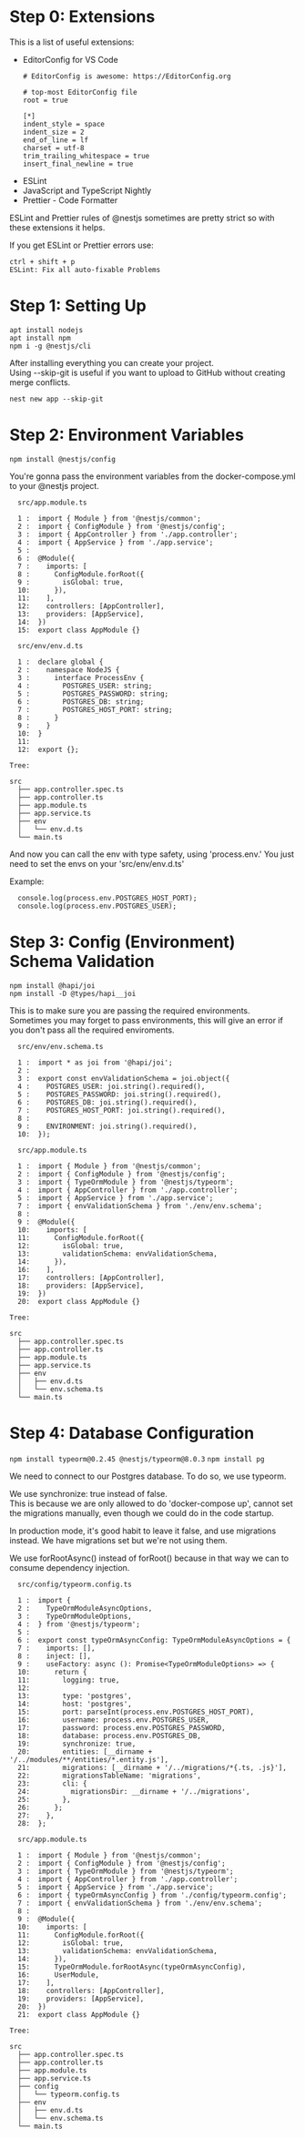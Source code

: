 # Step 0: Extensions

This is a list of useful extensions:

- EditorConfig for VS Code
  ```
  # EditorConfig is awesome: https://EditorConfig.org

  # top-most EditorConfig file
  root = true

  [*]
  indent_style = space
  indent_size = 2
  end_of_line = lf
  charset = utf-8
  trim_trailing_whitespace = true
  insert_final_newline = true
  ```
- ESLint
- JavaScript and TypeScript Nightly
- Prettier - Code Formatter

ESLint and Prettier rules of @nestjs sometimes are pretty strict so with these extensions it helps.

If you get ESLint or Prettier errors use:

  `ctrl + shift + p`\
  `ESLint: Fix all auto-fixable Problems`

# Step 1: Setting Up

  `apt install nodejs`\
  `apt install npm`\
  `npm i -g @nestjs/cli`

After installing everything you can create your project.\
Using --skip-git is useful if you want to upload to GitHub without creating merge conflicts.
  
  `nest new app --skip-git`

# Step 2: Environment Variables

  `npm install @nestjs/config`

You're gonna pass the environment variables from the docker-compose.yml to your @nestjs
project.

```
  src/app.module.ts

  1 :  import { Module } from '@nestjs/common';
  2 :  import { ConfigModule } from '@nestjs/config';
  3 :  import { AppController } from './app.controller';
  4 :  import { AppService } from './app.service';
  5 :  
  6 :  @Module({
  7 :    imports: [
  8 :      ConfigModule.forRoot({
  9 :        isGlobal: true,
  10:      }),
  11:    ],
  12:    controllers: [AppController],
  13:    providers: [AppService],
  14:  })
  15:  export class AppModule {}
```

```
  src/env/env.d.ts

  1 :  declare global {
  2 :    namespace NodeJS {
  3 :      interface ProcessEnv {
  4 :        POSTGRES_USER: string;
  5 :        POSTGRES_PASSWORD: string;
  6 :        POSTGRES_DB: string;
  7 :        POSTGRES_HOST_PORT: string;
  8 :      }
  9 :    }
  10:  }
  11:  
  12:  export {};
```

```
Tree:

src
  ├── app.controller.spec.ts
  ├── app.controller.ts
  ├── app.module.ts
  ├── app.service.ts
  ├── env
  │   └── env.d.ts
  └── main.ts
```


And now you can call the env with type safety, using 'process.env.'
You just need to set the envs on your 'src/env/env.d.ts'

Example:
```
  console.log(process.env.POSTGRES_HOST_PORT);
  console.log(process.env.POSTGRES_USER);
```

# Step 3: Config (Environment) Schema Validation

  `npm install @hapi/joi`\
  `npm install -D @types/hapi__joi`

This is to make sure you are passing the required environments.\
Sometimes you may forget to pass environments, this will give an error if you don't pass
all the required enviroments.

```
  src/env/env.schema.ts

  1 :  import * as joi from '@hapi/joi';
  2 :  
  3 :  export const envValidationSchema = joi.object({
  4 :    POSTGRES_USER: joi.string().required(),
  5 :    POSTGRES_PASSWORD: joi.string().required(),
  6 :    POSTGRES_DB: joi.string().required(),
  7 :    POSTGRES_HOST_PORT: joi.string().required(),
  8 :  
  9 :    ENVIRONMENT: joi.string().required(),
  10:  });
```

```
  src/app.module.ts

  1 :  import { Module } from '@nestjs/common';
  2 :  import { ConfigModule } from '@nestjs/config';
  3 :  import { TypeOrmModule } from '@nestjs/typeorm';
  4 :  import { AppController } from './app.controller';
  5 :  import { AppService } from './app.service';
  7 :  import { envValidationSchema } from './env/env.schema';
  8 :  
  9 :  @Module({
  10:    imports: [
  11:      ConfigModule.forRoot({
  12:        isGlobal: true,
  13:        validationSchema: envValidationSchema,
  14:      }),
  16:    ],
  17:    controllers: [AppController],
  18:    providers: [AppService],
  19:  })
  20:  export class AppModule {}
```

```
Tree:

src
  ├── app.controller.spec.ts
  ├── app.controller.ts
  ├── app.module.ts
  ├── app.service.ts
  ├── env
  │   ├── env.d.ts
  │   └── env.schema.ts
  └── main.ts
```

# Step 4: Database Configuration

  `npm install typeorm@0.2.45 @nestjs/typeorm@8.0.3`
  `npm install pg`

We need to connect to our Postgres database. To do so, we use typeorm.

We use synchronize: true instead of false.\
This is because we are only allowed to do 'docker-compose up', cannot set the migrations manually, even though we could do in the code startup.

In production mode, it's good habit to leave it false, and use migrations instead.
We have migrations set but we're not using them.

We use forRootAsync() instead of forRoot() because in that way we can to consume dependency injection.

```
  src/config/typeorm.config.ts

  1 :  import {
  2 :    TypeOrmModuleAsyncOptions,
  3 :    TypeOrmModuleOptions,
  4 :  } from '@nestjs/typeorm';
  5 :  
  6 :  export const typeOrmAsyncConfig: TypeOrmModuleAsyncOptions = {
  7 :    imports: [],
  8 :    inject: [],
  9 :    useFactory: async (): Promise<TypeOrmModuleOptions> => {
  10:      return {
  11:        logging: true,
  12:  
  13:        type: 'postgres',
  14:        host: 'postgres',
  15:        port: parseInt(process.env.POSTGRES_HOST_PORT),
  16:        username: process.env.POSTGRES_USER,
  17:        password: process.env.POSTGRES_PASSWORD,
  18:        database: process.env.POSTGRES_DB,
  19:        synchronize: true,
  20:        entities: [__dirname + '/../modules/**/entities/*.entity.js'],
  21:        migrations: [__dirname + '/../migrations/*{.ts, .js}'],
  22:        migrationsTableName: 'migrations',
  23:        cli: {
  24:          migrationsDir: __dirname + '/../migrations',
  25:        },
  26:      };
  27:    },
  28:  };
```

```
  src/app.module.ts

  1 :  import { Module } from '@nestjs/common';
  2 :  import { ConfigModule } from '@nestjs/config';
  3 :  import { TypeOrmModule } from '@nestjs/typeorm';
  4 :  import { AppController } from './app.controller';
  5 :  import { AppService } from './app.service';
  6 :  import { typeOrmAsyncConfig } from './config/typeorm.config';
  7 :  import { envValidationSchema } from './env/env.schema';
  8 :  
  9 :  @Module({
  10:    imports: [
  11:      ConfigModule.forRoot({
  12:        isGlobal: true,
  13:        validationSchema: envValidationSchema,
  14:      }),
  15:      TypeOrmModule.forRootAsync(typeOrmAsyncConfig),
  16:      UserModule,
  17:    ],
  18:    controllers: [AppController],
  19:    providers: [AppService],
  20:  })
  21:  export class AppModule {}
```

```
Tree:

src
  ├── app.controller.spec.ts
  ├── app.controller.ts
  ├── app.module.ts
  ├── app.service.ts
  ├── config
  │   └── typeorm.config.ts
  ├── env
  │   ├── env.d.ts
  │   └── env.schema.ts
  └── main.ts
```